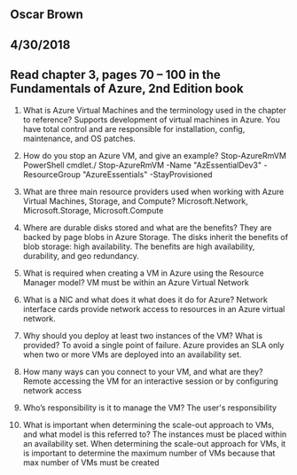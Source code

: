 ## Oscar Brown
## 4/30/2018
## Read chapter 3, pages 70 – 100 in the Fundamentals of Azure, 2nd Edition book

1. What is Azure Virtual Machines and the terminology used in the chapter to reference? Supports development of virtual machines in Azure. You have total control and are responsible for installation, config, maintenance, and OS patches.

2. How do you stop an Azure VM, and give an example? 
Stop-AzureRmVM PowerShell cmdlet./ Stop-AzureRmVM -Name "AzEssentialDev3" -ResourceGroup "AzureEssentials" -StayProvisioned

3. What are three main resource providers used when working with Azure Virtual Machines, Storage, and Compute? 
Microsoft.Network, Microsoft.Storage, Microsoft.Compute

4. Where are durable disks stored and what are the benefits? 
They are backed by page blobs in Azure Storage. The disks inherit the benefits of blob storage: high availability. The benefits are high availability, durability, and geo redundancy.

5. What is required when creating a VM in Azure using the Resource Manager model? 
VM must be within an Azure Virtual Network

6. What is a NIC and what does it what does it do for Azure? 
Network interface cards provide network access to resources in an Azure virtual network.

7. Why should you deploy at least two instances of the VM? What is provided? 
To avoid a single point of failure. Azure provides an SLA only when two or more VMs are deployed into an availability set.

8. How many ways can you connect to your VM, and what are they? 
Remote accessing the VM for an interactive session or by configuring network access

9. Who’s responsibility is it to manage the VM? 
The user's responsibility

10. What is important when determining the scale-out approach to VMs, and what model is this referred to? The instances must be placed within an availability set. When determining the scale-out approach for VMs, it is important to determine the maximum number of VMs because that max number of VMs must be created